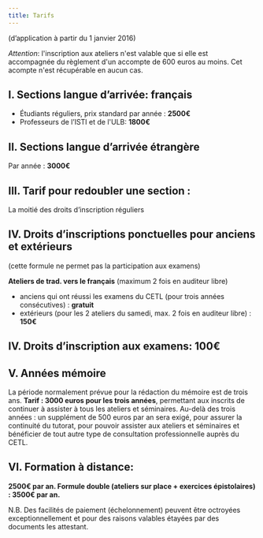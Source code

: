 ```yaml
---
title: Tarifs
---
```


(d’application à partir du 1 janvier 2016)

_Attention_: l'inscription aux ateliers n'est valable que si elle est accompagnée du règlement d'un accompte de 600 euros au moins. Cet acompte n'est récupérable en aucun cas.


## I. Sections langue d’arrivée: français

  * Étudiants réguliers, prix standard par année : **2500€**
  * Professeurs de l’ISTI et de l'ULB: **1800€**

## II. Sections langue d’arrivée étrangère

Par année : **3000€**

## III. Tarif pour redoubler une section :

La moitié des droits d’inscription réguliers

## IV. Droits d’inscriptions ponctuelles pour anciens et extérieurs

(cette formule ne permet pas la participation aux examens)

**Ateliers de trad. vers le français** (maximum 2 fois en auditeur libre)

  * anciens qui ont réussi les examens du CETL (pour trois années consécutives) : **gratuit**
  * extérieurs (pour les 2 ateliers du samedi, max. 2 fois en auditeur libre) : **150€**

## IV. Droits d’inscription aux examens: **100€**

## V. Années mémoire

La période normalement prévue pour la rédaction du mémoire est de trois ans.
**Tarif : 3000 euros pour les trois années**, permettant aux inscrits de continuer à assister à tous les ateliers et séminaires.
Au-delà des trois années : un supplément de 500 euros par an sera exigé, pour assurer la continuité du tutorat, pour pouvoir assister aux ateliers et séminaires et bénéficier de tout autre type de consultation professionnelle auprès du CETL.


## VI. Formation à distance:

**2500€ par an. Formule double (ateliers sur place + exercices épistolaires) : 3500€ par an.**

N.B. Des facilités de paiement (échelonnement) peuvent être octroyées exceptionnellement et pour des raisons valables étayées par des documents les attestant.
